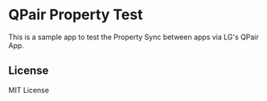 QPair Property Test
===================

This is a sample app to test the Property Sync between apps via LG's QPair App.

License
-------

MIT License
